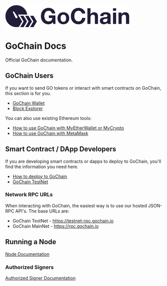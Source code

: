 ![GoChain Logo](color_logo_transparent.png)

# GoChain Docs

Official GoChain documentation.

## GoChain Users

If you want to send GO tokens or interact with smart contracts on GoChain, this section is for you.

* [GoChain Wallet](https://wallet.gochain.io)
* [Block Explorer](https://explorer.gochain.io)

You can also use existing Ethereum tools:

* [How to use GoChain with MyEtherWallet or MyCrypto](https://medium.com/gochain/how-to-use-myetherwallet-with-gochain-e1c331d0dca2)
* [How to use GoChain with MetaMask](https://medium.com/gochain/how-to-use-gochain-with-metamask-23a258ae39c5)

## Smart Contract / DApp Developers

If you are developing smart contracts or dapps to deploy to GoChain, you'll find the information you need here.

* [How to deploy to GoChain](https://medium.com/gochain/how-to-deploy-a-smart-contract-to-gochain-40de78d4d85a)
* [GoChain TestNet](testnet)

### Network RPC URLs

When interacting with GoChain, the easiest way is to use our hosted JSON-RPC API's. The base URLs
are:

* GoChain TestNet - https://testnet-rpc.gochain.io
* GoChain MainNet - https://rpc.gochain.io

## Running a Node

[Node Documentation](nodes)

### Authorized Signers

[Authorized Signer Documentation](signers)
